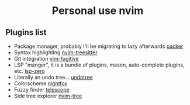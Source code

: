 <h1 align="center">Personal use nvim</h1>  

## Plugins list  
- Package manager, probably I'll be migrating to lazy afterwards [packer](https://github.com/wbthomason/packer.nvim)
- Syntax highlighting [nvim-treesitter](https://github.com/nvim-treesitter/nvim-treesitter)    
- Git integration [vim-fugitive](https://github.com/tpope/vim-fugitive) 
- LSP "manger", it is a bundle of plugins, mason, auto-complete plugins, etc. [lsp-zero](https://github.com/VonHeikemen/lsp-zero.nvim) 
- Literally an undo tree... [undotree](https://github.com/mbbill/undotree)
- Colorscheme [nightfox](https://github.com/EdenEast/nightfox.nvim)
- Fuzzy finder [telescope](https://github.com/nvim-telescope/telescope.nvim)
- Side tree explorer [nvim-tree](https://github.com/nvim-tree/nvim-tree.lua)
